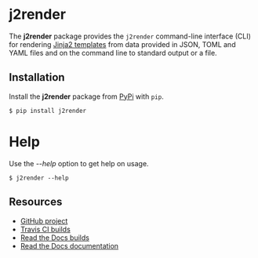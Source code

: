 # j2render

The **j2render** package provides the `j2render` command-line interface (CLI) for
rendering [Jinja2 templates](http://jinja.pocoo.org/docs) from data provided
in JSON, TOML and YAML files and on the command line to standard output or a file.

## Installation

Install the **j2render** package from [PyPi](https://pypi.org>) with `pip`.

    $ pip install j2render

# Help

Use the *--help* option to get help on usage.

    $ j2render --help

## Resources

- [GitHub project](https://github.com/mojochao/j2render)
- [Travis CI builds](https://travis-ci.org/mojochao/j2render/builds/)
- [Read the Docs builds](https://readthedocs.org/projects/j2render/builds/)
- [Read the Docs documentation](https://j2render.readthedocs.io/en/latest/)
